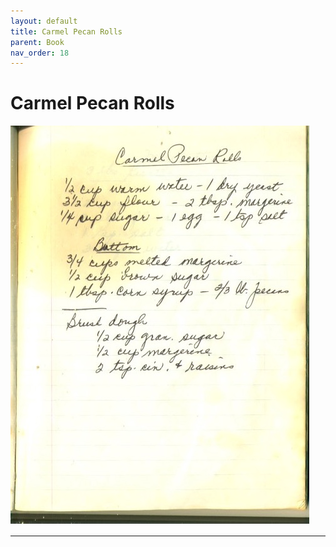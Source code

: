 ```yaml
---
layout: default
title: Carmel Pecan Rolls
parent: Book
nav_order: 18
---
```


# Carmel Pecan Rolls
![Carmel Pecan Rolls](/recipe-images/pages/page-18.jpg)

---
